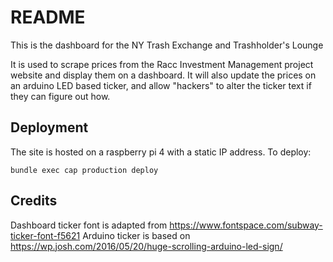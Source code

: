 # README

This is the dashboard for the NY Trash Exchange and Trashholder's Lounge

It is used to scrape prices from the Racc Investment Management project website and display them on a dashboard. It will also update the prices on an arduino LED based ticker, and allow "hackers" to alter the ticker text if they can figure out how.

## Deployment

The site is hosted on a raspberry pi 4 with a static IP address. To deploy:

```
bundle exec cap production deploy
```

## Credits

Dashboard ticker font is adapted from https://www.fontspace.com/subway-ticker-font-f5621
Arduino ticker is based on https://wp.josh.com/2016/05/20/huge-scrolling-arduino-led-sign/
